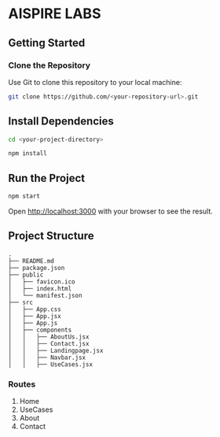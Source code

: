 # AISPIRE LABS

## Getting Started

### Clone the Repository

Use Git to clone this repository to your local machine:

```bash
git clone https://github.com/<your-repository-url>.git
```

## Install Dependencies

```bash
cd <your-project-directory>
```

```bash
npm install
```

## Run the Project

```bash
npm start
```

Open [http://localhost:3000](http://localhost:3000) with your browser to see the result.

## Project Structure

```
.
├── README.md
├── package.json
├── public
│   ├── favicon.ico
│   ├── index.html
│   └── manifest.json
├── src
│   ├── App.css
│   ├── App.jsx
│   ├── App.js
│   ├── components
│   │   ├── AboutUs.jsx
│   │   ├── Contact.jsx
│   │   ├── Landingpage.jsx
│   │   ├── Navbar.jsx
│   │   ├── UseCases.jsx

```

### Routes

1. Home
2. UseCases
3. About
4. Contact
